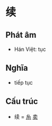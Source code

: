# 续

## Phát âm
* Hán Việt: tục

## Nghĩa
* tiếp tục

## Cấu trúc
* 续 = [糸](糸.md) [卖](卖.md)

<script>window.HANZI_FIELD='续';</script>